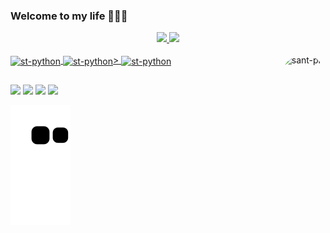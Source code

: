 ### Welcome to my life 👨🏿‍💻
<div align="center">
  <a href="https://github.com/santanna37">
  <img height="160em" src="https://github-readme-stats.vercel.app/api?username=santanna37&show_icons=true&theme=codeSTACKr&include_all_commits=true&count_private=true"/>
  <img height="160em" src="https://github-readme-stats.vercel.app/api/top-langs/?username=santanna37&layout=compact&langs_count=7&theme=codeSTACKr"/>
</div>

<div style="display: inline_block"><br>
  <img align="center" alt="st-python" height="70" width="80" src="https://icongr.am/devicon/python-original.svg?size=128&color=currentColor">
  <img align="center" alt="st-python" height="70" width="80" src=<svg role="img" viewBox="0 0 24 24" xmlns="http://www.w3.org/2000/svg" id="IconChangeColor" height="179" width="179"><title>FastAPI</title><path d="M12 0C5.375 0 0 5.375 0 12c0 6.627 5.375 12 12 12 6.626 0 12-5.373 12-12 0-6.625-5.373-12-12-12zm-.624 21.62v-7.528H7.19L13.203 2.38v7.528h4.029L11.376 21.62z" id="mainIconPathAttribute" fill="#03989e"></path></svg>>
  <img align="center" alt="st-python" height="100" width="110" src="https://icongr.am/devicon/django-original.svg?size=128&color=currentColor">
  <img align="right" alt="sant-pic" height="250" style="border-radius:100px;" src="https://media.discordapp.net/attachments/1031065713886122035/1031065786288197713/Sharingan_GIF_-_Sharingan_-_Discover__Share_GIFs.gif?width=225&height=400">

##

<div> 
  <a href="santanna.ilha@gmail.com" target="_blank"><img src="https://img.shields.io/badge/Gmail-D14836?style=for-the-badge&logo=gmail&logoColor=white"></a>
  <a href="https://wa.me/qr/KWOJ4LBLHJ5AK1" target="_blank"><img src="https://img.shields.io/badge/WhatsApp-25D366?style=for-the-badge&logo=whatsapp&logoColor=white"></a>
  <a href="https://www.linkedin.com/in/santanna37/" target="_blank"><img src="https://img.shields.io/badge/LinkedIn-0077B5?style=for-the-badge&logo=linkedin&logoColor=white"></a>
  <a href="https://www.instagram.com/santanna37/" target="_blank"><img src="https://img.shields.io/badge/Instagram-E4405F?style=for-the-badge&logo=instagram&logoColor=white"></a>
   
 </div>
 
  ![Snake animation](https://github.com/rafaballerini/rafaballerini/blob/output/github-contribution-grid-snake.svg)
